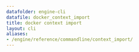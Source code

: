 ```yaml
---
datafolder: engine-cli
datafile: docker_context_import
title: docker context import
layout: cli
aliases:
- /engine/reference/commandline/context_import/
---
```


<!--
This page is automatically generated from Docker's source code. If you want to
suggest a change to the text that appears here, open a ticket or pull request
in the source repository on GitHub:

https://github.com/docker/cli
-->
